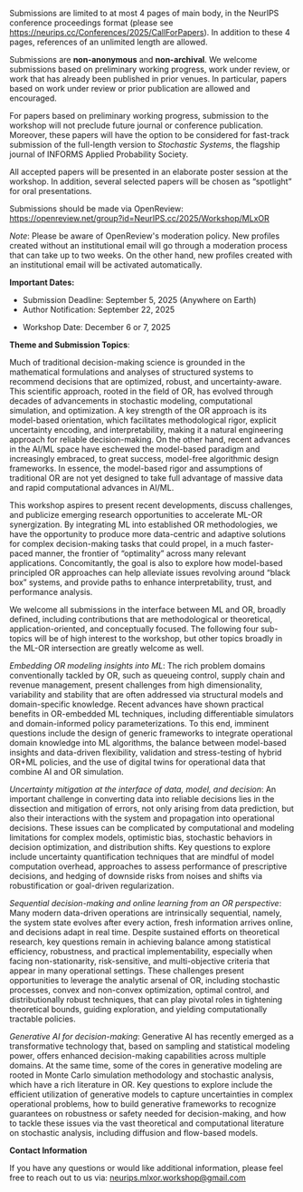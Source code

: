 Submissions are limited to at most 4 pages of main body, in the NeurIPS conference proceedings format (please see [<u>https://neurips.cc/Conferences/2025/CallForPapers</u>](https://neurips.cc/Conferences/2025/CallForPapers)). In addition to these 4 pages, references of an unlimited length are allowed. 

Submissions are **non-anonymous** and **non-archival**. We welcome submissions based on preliminary working progress, work under review, or work that has already been published in prior venues. In particular, papers based on work under review or prior publication are allowed and encouraged.

For papers based on preliminary working progress, submission to the workshop will not preclude future journal or conference publication. Moreover, these papers will have the option to be considered for fast-track submission of the full-length version to *Stochastic Systems*, the flagship journal of INFORMS Applied Probability Society.

All accepted papers will be presented in an elaborate poster session at the workshop. In addition, several selected papers will be chosen as “spotlight” for oral presentations.

Submissions should be made via OpenReview:<br> 
[<u>https://openreview.net/group?id=NeurIPS.cc/2025/Workshop/MLxOR</u>](https://openreview.net/group?id=NeurIPS.cc/2025/Workshop/MLxOR)


*Note*: Please be aware of OpenReview's moderation policy. New profiles created without an institutional email will go through a moderation process that can take up to two weeks. On the other hand, new profiles created with an institutional email will be activated automatically.


**Important Dates:**

* Submission Deadline: September 5, 2025 (Anywhere on Earth)
* Author Notification: September 22, 2025
<!-- * Camera Ready Deadline: July 7, 2025 (Anywhere on Earth) -->
* Workshop Date: December 6 or 7, 2025



**Theme and Submission Topics**:

Much of traditional decision-making science is grounded in the mathematical formulations and analyses of structured systems to recommend decisions that are optimized, robust, and uncertainty-aware. This scientific approach, rooted in the field of OR, has evolved through decades of advancements in stochastic modeling, computational simulation, and optimization. A key strength of the OR approach is its model-based orientation, which facilitates methodological rigor, explicit uncertainty encoding, and interpretability, making it a natural engineering approach for reliable decision-making. On the other hand, recent advances in the AI/ML space have eschewed the model-based paradigm and increasingly embraced, to great success, model-free algorithmic design frameworks. In essence, the model-based rigor and assumptions of traditional OR are not yet designed to take full advantage of massive data and rapid computational advances in AI/ML. 

This workshop aspires to present recent developments, discuss challenges, and publicize emerging research opportunities to accelerate ML-OR synergization. By integrating ML into established OR methodologies, we have the opportunity to produce more data-centric and adaptive solutions for complex decision-making tasks that could propel, in a much faster-paced manner, the frontier of “optimality” across many relevant applications. Concomitantly, the goal is also to explore how model-based principled OR approaches can help alleviate issues revolving around “black box” systems, and provide paths to enhance interpretability, trust, and performance analysis.  

We welcome all submissions in the interface between ML and OR, broadly defined, including contributions that are methodological or theoretical, application-oriented, and conceptually focused. The following four sub-topics will be of high interest to the workshop, but other topics broadly in the ML-OR intersection are greatly welcome as well.

*Embedding OR modeling insights into ML*: The rich problem domains conventionally tackled by OR, such as queueing control, supply chain and revenue management, present challenges from high dimensionality, variability and stability that are often addressed via structural models and domain-specific knowledge. Recent advances have shown practical benefits in OR-embedded ML techniques, including differentiable simulators and domain-informed policy parameterizations. To this end, imminent questions include the design of generic frameworks to integrate operational domain knowledge into ML algorithms, the balance between model-based insights and data-driven flexibility, validation and stress-testing of hybrid OR+ML policies, and the use of digital twins for operational data that combine AI and OR simulation.

*Uncertainty mitigation at the interface of data, model, and decision*: An important challenge in converting data into reliable decisions lies in the dissection and mitigation of errors, not only arising from data prediction, but also their interactions with the system and propagation into operational decisions. These issues can be complicated by computational and modeling limitations for complex models, optimistic bias, stochastic behaviors in decision optimization, and distribution shifts. Key questions to explore include uncertainty quantification techniques that are mindful of model computation overhead, approaches to assess performance of prescriptive decisions, and hedging of downside risks from noises and shifts via robustification or goal-driven regularization. 

*Sequential decision-making and online learning from an OR perspective*: Many modern data-driven operations are intrinsically sequential, namely, the system state evolves after every action, fresh information arrives online, and decisions adapt in real time. Despite sustained efforts on theoretical research, key questions remain in achieving balance among statistical efficiency, robustness, and practical implementability, especially when facing non-stationarity, risk-sensitive, and multi-objective criteria that appear in many operational settings. These challenges present opportunities to leverage the analytic arsenal of OR, including stochastic processes, convex and non-convex optimization, optimal control, and distributionally robust techniques, that can play pivotal roles in tightening theoretical bounds, guiding exploration, and yielding computationally tractable policies.

*Generative AI for decision-making*: Generative AI has recently emerged as a transformative technology that, based on sampling and statistical modeling power, offers enhanced decision-making capabilities across multiple domains. At the same time, some of the cores in generative modeling are rooted in Monte Carlo simulation methodology and stochastic analysis, which have a rich literature in OR. Key questions to explore include the efficient utilization of generative models to capture uncertainties in complex operational problems, how to build generative frameworks to recognize guarantees on robustness or safety needed for decision-making, and how to tackle these issues via the vast theoretical and computational literature on stochastic analysis, including diffusion and flow-based models.


**Contact Information**

If you have any questions or would like additional information, please feel free to reach out to us via: [<u>neurips.mlxor.workshop@gmail.com</u>](mailto:neurips.mlxor.workshop@gmail.com)



<!-- [<u>Open Review</u>](https://openreview.net/group?id=ICML.cc/2025/Workshop/PRAL) -->

<!-- We invite the submission of research papers and position papers on the topic of programmatic representations for agent learning. This workshop aims to explore the use of program-like structures to represent policies, reward functions, tasks, and environment models.

Topics of interest include, but are not limited to:

* **Programs as Policies:** Representing decision-making logic through programmatic policies in Python or domain-specific languages.
* **Programs as Reward Functions:** Synthesizing reward function codes for agent learning.
* **Programs as Skill Libraries:** Representing acquired skills as programs, allowing for reusing and composing skills.
* **Programmatically Generating Tasks:** Producing codes that describe diverse task variants.
* **Programs as Environment Models:** Inferring executable codes to simulate environment dynamics.

**Submission Types:**

* **Full Papers:** Up to 9 pages in ICML or NeurIPS format, with potentially large-scale experiments.
* **Short Papers:** 2-4 pages in ICML or NeurIPS format, with proof-of-concept demonstrations (demos, code, blog posts).

**Important Dates:**

* Submission Deadline: ~~May 24, 2025, AoE~~ May 30, 2025, AoE
* Author Notification: ~~June 7, 2025, AoE~~ June 13, 2025, AoE
* Camera Ready Deadline: July 7, 2025, AoE
* Workshop Date: July 18, 2025 -->

<!-- Accepted papers will be presented during poster sessions, with exceptional submissions selected for spotlight oral presentations.

All accepted papers will be made publicly available as non-archival reports, allowing for future submissions to archival conferences or journals.

Please submit your papers to the [<u>Open Review</u>](https://openreview.net/group?id=ICML.cc/2025/Workshop/PRAL) site.

<h1 class="py-4 text-2xl font-bold" id="camera-ready">Camera Ready Instructions</h1>

Please incorporate reviewers' feedbacks and prepare for your camera-ready submission. Please submit your camera-ready version on OpenReview. Your camera-ready submission should be de-anonymized, and include at most 9 pages for full papers, and 2-4 pages for short papers, excluding the references and appendices. The paper can be in ICML or NeurIPS formats, with footnote “ICML 2025 Workshop on Programmatic Representations for Agent Learning”.

Camera-Ready LaTeX Templates:

- [<u>ICML Format</u>](/tex/icml2025_pral.sty)
- [<u>NeurIPS Format</u>](/tex/icml2025_pral_neurips.sty)

The camera-ready deadline is July 7, 2025, Anywhere on Earth (AoE).
 -->




